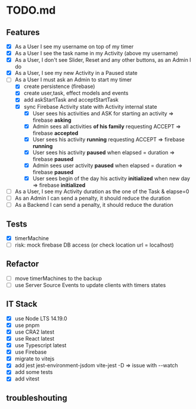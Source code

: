 # TODO.md

## Features

- [x] As a User I see my username on top of my timer
- [x] As a User I see the task name in my Activity (above my username)
- [x] As a User, I don't see Slider, Reset and any other buttons, as an Admin I do
- [x] As a User, I see my new Activity in a Paused state
- [ ] As a User I must ask an Admin to start my timer
  - [x] create persistence (firebase)
  - [x] create user,task, effect models and events
  - [x] add askStartTask and acceptStartTask
  - [x] sync Firebase Activity state with Activity internal state
    - [x] User sees his activities and ASK for starting an activity => firebase **asking**
    - [x] Admin sees all activities **of his family** requesting ACCEPT => firebase **accepted**
    - [x] User sees his activity **running** requesting ACCEPT => firebase **running**
    - [x] User sees his activity **paused** when elapsed = duration => firebase **paused**
    - [x] Admin sees user activity **paused** when elapsed = duration => firebase **paused**
    - [x] User sees begin of the day his activity **initialized** when new day => firebase **initialized**
- [ ] As a User, I see my Activity duration as the one of the Task & elapse=0
- [ ] As an Admin I can send a penalty, it should reduce the duration
- [ ] As a Backend I can send a penalty, it should reduce the duration

## Tests

- [x] timerMachine
- [ ] risk: mock firebase DB access (or check location url = localhost)

## Refactor

- [ ] move timerMachines to the backup
- [ ] use Server Source Events to update clients with timers states

## IT Stack

- [x] use Node LTS 14.19.0
- [x] use pnpm
- [x] use CRA2 latest
- [x] use React latest
- [x] use Typescript latest
- [x] use Firebase
- [x] migrate to vitejs
- [x] add jest jest-environment-jsdom vite-jest -D => issue with --watch
- [x] add some tests
- [x] add vitest

## troubleshouting
